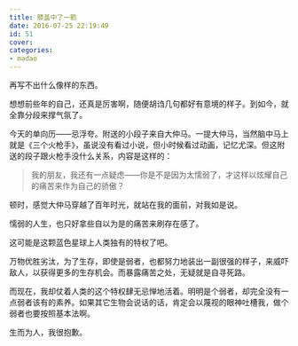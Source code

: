 ```yaml
---
title: 膝盖中了一箭
date: 2016-07-25 22:19:49
id: 51
cover: 
categories:
- madao
---
```


 再写不出什么像样的东西。

 想想前些年的自己，还真是厉害啊，随便胡诌几句都好有意境的样子。到如今，就全靠分段来撑气氛了。

 今天的单向历——忌浮夸。附送的小段子来自大仲马。一提大仲马，当然脑中马上就是《三个火枪手》，虽说没有看过小说，但小时候看过动画，记忆尤深。但这附送的段子跟火枪手没什么关系，内容是这样的：

> 我的朋友，我还有一点疑虑——你是不是因为太懦弱了，才这样以炫耀自己的痛苦来作为自己的骄傲？

 顿时，感觉大仲马穿越了百年时光，就站在我的面前，对我如是说。

 懦弱的人生，也只好拿些自以为是的痛苦来刷存在感了。

 这可能是这颗蓝色星球上人类独有的特权了吧。

 万物优胜劣汰，为了生存，即使是弱者，也都努力地装出一副很强的样子，来威吓敌人，以获得更多的生存机会。而暴露痛苦之处，无疑就是自寻死路。

 而现在，我却仗着人类的这个特权肆无忌惮地活着。明明是个弱者，却完全没有一点弱者该有的素养。如果其它生物会说话的话，肯定会以蔑视的眼神吐槽我，做个弱者也要按照基本法啊。

 生而为人，我很抱歉。
